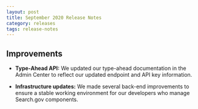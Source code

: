 ```yaml
---
layout: post
title: September 2020 Release Notes
category: releases
tags: release-notes
---
```


## Improvements

* **Type-Ahead API:** We updated our type-ahead documentation in the Admin Center to reflect our updated endpoint and API key information.

* **Infrastructure updates:** We made several back-end improvements to ensure a stable working environment for our developers who manage Search.gov components.